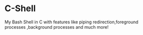 # C-Shell
My Bash Shell in C with features like piping redirection,foreground processes ,background processes and much more!
